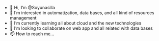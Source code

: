 - 👋 Hi, I’m @Soyunasilla
- 👀 I’m interested in automatization, data bases, and all kind of resources management
- 🌱 I’m currently learning all about cloud and the new technologies
- 💞️ I’m looking to collaborate on web app and all related with data bases
- 📫 How to reach me... 

<!---
Soyunasilla/Soyunasilla is a ✨ special ✨ repository because its `README.md` (this file) appears on your GitHub profile.
You can click the Preview link to take a look at your changes.
--->
